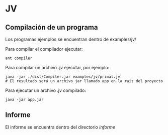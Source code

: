 # JV

## Compilación de un programa
Los programas ejemplos se encuentran dentro de examples/jv/

Para compilar el compilador ejecutar:
```
ant compiler
```

Para compilar un archivo .jv ejecutar, por ejemplo:
```
java -jar ./dist/Compiler.jar examples/jv/primal.jv
# El resultado será un archivo jar llamado app en la raiz del proyecto
```

Para ejecutar un archivo .jv compilado:
```
java -jar app.jar
```

## Informe
El informe se encuentra dentro del directorio *informe*
